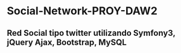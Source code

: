 # Social-Network-PROY-DAW2

## Red Social tipo twitter utilizando Symfony3, jQuery Ajax, Bootstrap, MySQL

